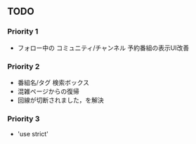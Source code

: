 ## TODO

### Priority 1

- フォロー中の コミュニティ/チャンネル 予約番組の表示UI改善

### Priority 2

- 番組名/タグ 検索ボックス
- 混雑ページからの復帰
- 回線が切断されました，を解決

### Priority 3

- 'use strict'
